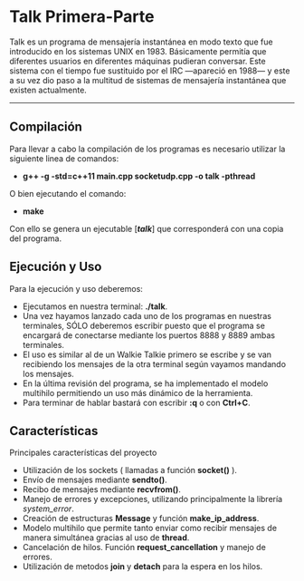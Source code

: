 Talk Primera-Parte
===================


Talk es un programa de mensajería instantánea en modo texto que fue introducido en los sistemas UNIX en 1983. Básicamente permitía que diferentes usuarios en diferentes máquinas pudieran conversar. Este sistema con el tiempo fue sustituido por el IRC —apareció en 1988— y este a su vez dio paso a la multitud de sistemas de mensajería instantánea que existen actualmente.

----------


Compilación
-------------

Para llevar a cabo la compilación de los programas es necesario utilizar la siguiente linea de comandos:

 - **g++ -g -std=c++11 main.cpp socketudp.cpp -o talk -pthread**

O bien ejecutando el comando:

 - **make**

Con ello se genera un ejecutable [***talk***] que corresponderá con una copia del programa.

Ejecución y Uso
-------------

Para la ejecución y uso deberemos:

 - Ejecutamos en nuestra terminal: **./talk**.
 - Una vez hayamos lanzado cada uno de los programas en nuestras terminales, SÓLO deberemos escribir puesto que el programa se encargará de conectarse mediante los puertos 8888 y 8889 ambas terminales.
 - El uso es similar al de un Walkie Talkie primero se escribe y se van recibiendo los mensajes de la otra terminal según vayamos mandando los mensajes.
 - En la última revisión del programa, se ha implementado el modelo multihilo permitiendo un uso más dinámico de la herramienta.
 - Para terminar de hablar bastará con escribir **:q** o con **Ctrl+C**.

Características
-------------
Principales características del proyecto

 - Utilización de los sockets ( llamadas a función **socket()** ).
 - Envío de mensajes mediante **sendto()**.
 - Recibo de mensajes mediante **recvfrom()**.
 - Manejo de errores y excepciones, utilizando principalmente la librería *system_error*.
 - Creación de estructuras **Message** y función **make_ip_address**.
 - Modelo multihilo que permite tanto enviar como recibir mensajes de manera simultánea gracias al uso de **thread**.
 - Cancelación de hilos. Función **request_cancellation** y manejo de errores.
 - Utilización de metodos **join** y **detach** para la espera en los hilos.
